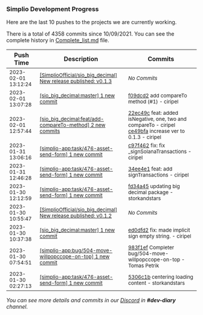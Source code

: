 
### Simplio Development Progress

Here are the last 10 pushes to the projects we are currently working.

There is a total of 4358 commits since 10/09/2021. You can see the complete history in
 [Complete_list.md](Complete_list.md) file.

| Push Time | Description | Commits |
| --- | --- | --- |
| <sub>2023-02-01 13:12:24</sub> | <sub>[[SimplioOfficial/sio_big_decimal] New release published: v0\.1\.3](https://github.com/SimplioOfficial/sio_big_decimal/releases/tag/v0.1.3)</sub> | <sub>_No Commits_</sub> |
| <sub>2023-02-01 13:07:28</sub> | <sub>[[sio_big_decimal:master] 1 new commit](https://github.com/SimplioOfficial/sio_big_decimal/commit/f09dcd2d133c9a8084d14ce6b5bb0f4ee16eaf81)</sub> | <sub>[f09dcd2](https://github.com/SimplioOfficial/sio_big_decimal/commit/f09dcd2d133c9a8084d14ce6b5bb0f4ee16eaf81) add compareTo method (#1) - ciripel</sub> |
| <sub>2023-02-01 12:57:44</sub> | <sub>[[sio_big_decimal:feat/add\-compareTo\-method] 2 new commits](https://github.com/SimplioOfficial/sio_big_decimal/compare/ed0dfd279531...ce49bfaaa6f5)</sub> | <sub>[22ec49c](https://github.com/SimplioOfficial/sio_big_decimal/commit/22ec49c91fcac0e2258b4240f75edc03747ef8e5) feat: added isNegative, one, two and compareTo - ciripel<br>[ce49bfa](https://github.com/SimplioOfficial/sio_big_decimal/commit/ce49bfaaa6f5042bccd85ca812f2012d73a351fe) increase ver to 0.1.3 - ciripel</sub> |
| <sub>2023-01-31 13:06:16</sub> | <sub>[[simplio-app:task/476\-asset\-send\-form] 1 new commit](https://github.com/SimplioOfficial/simplio-app/commit/c97f462f983e6840ddbc2237e384dd1766e32558)</sub> | <sub>[c97f462](https://github.com/SimplioOfficial/simplio-app/commit/c97f462f983e6840ddbc2237e384dd1766e32558) fix: fix _signSolanaTransactions - ciripel</sub> |
| <sub>2023-01-31 12:46:28</sub> | <sub>[[simplio-app:task/476\-asset\-send\-form] 1 new commit](https://github.com/SimplioOfficial/simplio-app/commit/34ee4e1f0bf004a2999fcc84f59c43c58e4107f5)</sub> | <sub>[34ee4e1](https://github.com/SimplioOfficial/simplio-app/commit/34ee4e1f0bf004a2999fcc84f59c43c58e4107f5) feat: add signTransactions - ciripel</sub> |
| <sub>2023-01-30 12:12:59</sub> | <sub>[[simplio-app:task/476\-asset\-send\-form] 1 new commit](https://github.com/SimplioOfficial/simplio-app/commit/fd34a452bbc4de5d65b11e2eb91a6a507f6e1795)</sub> | <sub>[fd34a45](https://github.com/SimplioOfficial/simplio-app/commit/fd34a452bbc4de5d65b11e2eb91a6a507f6e1795) updating big decimal package - storkandstars</sub> |
| <sub>2023-01-30 10:55:47</sub> | <sub>[[SimplioOfficial/sio_big_decimal] New release published: v0\.1\.2](https://github.com/SimplioOfficial/sio_big_decimal/releases/tag/v0.1.2)</sub> | <sub>_No Commits_</sub> |
| <sub>2023-01-30 10:37:38</sub> | <sub>[[sio_big_decimal:master] 1 new commit](https://github.com/SimplioOfficial/sio_big_decimal/commit/ed0dfd27953172a99438ccb4734d0deb1c840e44)</sub> | <sub>[ed0dfd2](https://github.com/SimplioOfficial/sio_big_decimal/commit/ed0dfd27953172a99438ccb4734d0deb1c840e44) fix: made implicit sign empty string. - ciripel</sub> |
| <sub>2023-01-30 07:54:51</sub> | <sub>[[simplio-app:bug/504\-move\-willpopccope\-on\-top] 1 new commit](https://github.com/SimplioOfficial/simplio-app/commit/983f1ef293ea9e6b68b44b4aaf23713cb4feb89f)</sub> | <sub>[983f1ef](https://github.com/SimplioOfficial/simplio-app/commit/983f1ef293ea9e6b68b44b4aaf23713cb4feb89f) Completer bug/504-move-willpopccope-on-top - Tomas Petrik</sub> |
| <sub>2023-01-30 02:27:13</sub> | <sub>[[simplio-app:task/476\-asset\-send\-form] 1 new commit](https://github.com/SimplioOfficial/simplio-app/commit/5306c1b7d36551075ba97dc61c445509d17a5c66)</sub> | <sub>[5306c1b](https://github.com/SimplioOfficial/simplio-app/commit/5306c1b7d36551075ba97dc61c445509d17a5c66) centering loading content - storkandstars</sub> |

_You can see more details and commits in our [Discord](https://discord.gg/aKhjuwZmdP) in **#dev-diary** channel._
